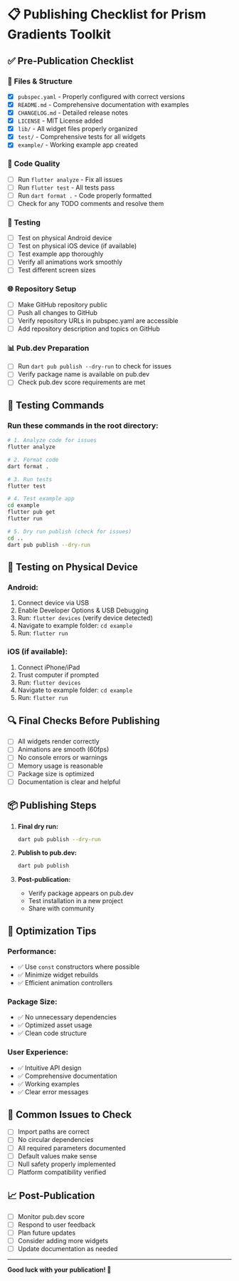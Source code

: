 # 📋 Publishing Checklist for Prism Gradients Toolkit

## ✅ Pre-Publication Checklist

### 📁 **Files & Structure**
- [x] `pubspec.yaml` - Properly configured with correct versions
- [x] `README.md` - Comprehensive documentation with examples
- [x] `CHANGELOG.md` - Detailed release notes
- [x] `LICENSE` - MIT License added
- [x] `lib/` - All widget files properly organized
- [x] `test/` - Comprehensive tests for all widgets
- [x] `example/` - Working example app created

### 🔧 **Code Quality**
- [ ] Run `flutter analyze` - Fix all issues
- [ ] Run `flutter test` - All tests pass
- [ ] Run `dart format .` - Code properly formatted
- [ ] Check for any TODO comments and resolve them

### 📱 **Testing**
- [ ] Test on physical Android device
- [ ] Test on physical iOS device (if available)
- [ ] Test example app thoroughly
- [ ] Verify all animations work smoothly
- [ ] Test different screen sizes

### 🌐 **Repository Setup**
- [ ] Make GitHub repository public
- [ ] Push all changes to GitHub
- [ ] Verify repository URLs in pubspec.yaml are accessible
- [ ] Add repository description and topics on GitHub

### 📊 **Pub.dev Preparation**
- [ ] Run `dart pub publish --dry-run` to check for issues
- [ ] Verify package name is available on pub.dev
- [ ] Check pub.dev score requirements are met

## 🚀 **Testing Commands**

### Run these commands in the root directory:

```bash
# 1. Analyze code for issues
flutter analyze

# 2. Format code
dart format .

# 3. Run tests
flutter test

# 4. Test example app
cd example
flutter pub get
flutter run

# 5. Dry run publish (check for issues)
cd ..
dart pub publish --dry-run
```

## 📱 **Testing on Physical Device**

### Android:
1. Connect device via USB
2. Enable Developer Options & USB Debugging
3. Run: `flutter devices` (verify device detected)
4. Navigate to example folder: `cd example`
5. Run: `flutter run`

### iOS (if available):
1. Connect iPhone/iPad
2. Trust computer if prompted
3. Run: `flutter devices`
4. Navigate to example folder: `cd example`
5. Run: `flutter run`

## 🔍 **Final Checks Before Publishing**

- [ ] All widgets render correctly
- [ ] Animations are smooth (60fps)
- [ ] No console errors or warnings
- [ ] Memory usage is reasonable
- [ ] Package size is optimized
- [ ] Documentation is clear and helpful

## 📦 **Publishing Steps**

1. **Final dry run:**
   ```bash
   dart pub publish --dry-run
   ```

2. **Publish to pub.dev:**
   ```bash
   dart pub publish
   ```

3. **Post-publication:**
   - Verify package appears on pub.dev
   - Test installation in a new project
   - Share with community

## 🎯 **Optimization Tips**

### Performance:
- ✅ Use `const` constructors where possible
- ✅ Minimize widget rebuilds
- ✅ Efficient animation controllers

### Package Size:
- ✅ No unnecessary dependencies
- ✅ Optimized asset usage
- ✅ Clean code structure

### User Experience:
- ✅ Intuitive API design
- ✅ Comprehensive documentation
- ✅ Working examples
- ✅ Clear error messages

## 🐛 **Common Issues to Check**

- [ ] Import paths are correct
- [ ] No circular dependencies
- [ ] All required parameters documented
- [ ] Default values make sense
- [ ] Null safety properly implemented
- [ ] Platform compatibility verified

## 📈 **Post-Publication**

- [ ] Monitor pub.dev score
- [ ] Respond to user feedback
- [ ] Plan future updates
- [ ] Consider adding more widgets
- [ ] Update documentation as needed

---

**Good luck with your publication! 🚀**